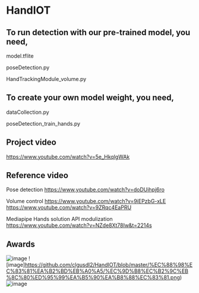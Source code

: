 # HandIOT
## To run detection with our pre-trained model, you need,

model.tflite

poseDetection.py

HandTrackingModule_volume.py



## To create your own model weight, you need,

dataCollection.py

poseDetection_train_hands.py


## Project video

https://www.youtube.com/watch?v=5e_HkqlgWAk


## Reference video

Pose detection
https://www.youtube.com/watch?v=doDUihpj6ro

Volume control
https://www.youtube.com/watch?v=9iEPzbG-xLE
https://www.youtube.com/watch?v=9ZRqc4EaPRU

Mediapipe Hands solution API modulization
https://www.youtube.com/watch?v=NZde8Xt78Iw&t=2214s


## Awards

![image](https://github.com/clgusdl2/HandIOT/blob/master/%EC%88%98%EC%83%81%EA%B2%BD%EB%A0%A5/%EC%84%B1%EA%B7%A0%EA%B4%80%EB%8C%80%ED%95%99%EA%B5%90%EC%83%81.png)
![image]https://github.com/clgusdl2/HandIOT/blob/master/%EC%88%98%EC%83%81%EA%B2%BD%EB%A0%A5/%EC%9D%B8%EC%B2%9C%EB%8C%80%ED%95%99%EA%B5%90%EA%B8%88%EC%83%81.png)
![image](https://github.com/clgusdl2/HandIOT/blob/master/%EC%88%98%EC%83%81%EA%B2%BD%EB%A0%A5/%ED%95%9C%EA%B5%AD%EA%B3%B5%EA%B3%BC%EB%8C%80%ED%95%99%EC%9E%A5%ED%98%91%EC%9D%98%ED%9A%8C%EC%9E%A5%EC%83%81.png)
